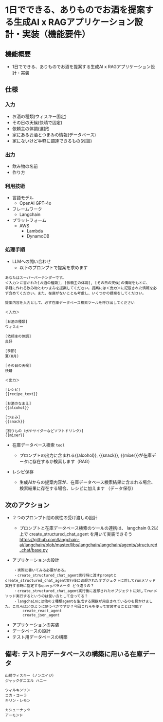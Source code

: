 # 1日でできる、ありものでお酒を提案する生成AI x RAGアプリケーション設計・実装（機能要件）

## 機能概要

- 1日でできる、ありものでお酒を提案する生成AI x RAGアプリケーション設計・実装

## 仕様

### 入力

- お酒の種類(ウィスキー固定)
- その日の天候(快晴で固定)
- 依頼主の体調(選択)
- 家にあるお酒とつまみの情報(データベース)
- 家にないけど手軽に調達できるもの(推論)

### 出力

- 飲み物の名前
- 作り方

### 利用技術

- 言語モデル
  - OpenAI GPT-4o
- フレームワーク
  - Langchain
- プラットフォーム
  - AWS
    - Lambda
    - DynamoDB

### 処理手順

- LLMへの問い合わせ
    - 以下のプロンプトで提案を求めます

```
あなたはスーパーバーテンダーです。
＜入力＞に書かれた[お酒の種類], [依頼主の体調], [その日の天候]の情報をもとに、
手軽に作れる飲み物とおつまみを提案してください。提案には＜出力＞に記載された情報を必ず含めてください。また、在庫がないことも考慮し、いくつかの提案をしてください。

提案内容を入力として、必ず在庫データベース検索ツールを呼び出してください

＜入力＞

[お酒の種類]
ウィスキー

[依頼主の体調]
良好

[季節]
夏(8月)

[その日の天候]
快晴

＜出力＞

[レシピ]
{{recipe_text}}

[お酒のなまえ]
{{alcohol}}

[つまみ]
{{snack}}

[割りもの（水やサイダーなどソフトドリンク）]
{{mixer}}

```

- 在庫データベース検索 `tool`
  - プロンプトの出力に含まれる{{alcohol}}, {{snack}}, {{mixer}}が在庫データに存在するか検索します（RAG）

- レシピ保存
  - 生成AIからの提案内容が、在庫データベース検索結果に含まれる場合、検索結果に存在する場合、レシピに加えます （データ保存）

## 次のアクション

- ２つのプロンプト間の属性の受け渡しの設計
  - プロンプトと在庫データベース検索のツールの連携は、 langchain 0.2以上で create_structured_chat_agent を用いて実装できそう https://github.com/langchain-ai/langchain/blob/master/libs/langchain/langchain/agents/structured_chat/base.py

- アプリケーションの設計

```
    ・実際に書いてみる必要がある。
    ・create_structured_chat_agent実行時に渡すpromptと create_structured_chat_agent実行後に返却されたオブジェクトに対してrunメソッド実行する時に指定するqueryパラメータ どう違うの？
    ・create_structured_chat_agent実行後に返却されたオブジェクトに対してrunメソッド実行するというのは使い方として合ってる？
    ・langchainには他の２種類agentを生成する関数が用意されているのを見かけました。これらはどのように使うべきですか？今回これらを使って実装することは可能？
        create_react_agent
        create_json_agent
```

- アプリケーションの実装
- データベースの設計
- テスト用データベースの構築

## 備考: テスト用データベースの構築に用いる在庫データ

```
山崎ウィスキー（ノンエイジ）
ジャックダニエル ハニー

ウィルキンソン
コカ・コーラ
キリン・レモン

カシューナッツ
アーモンド
```

